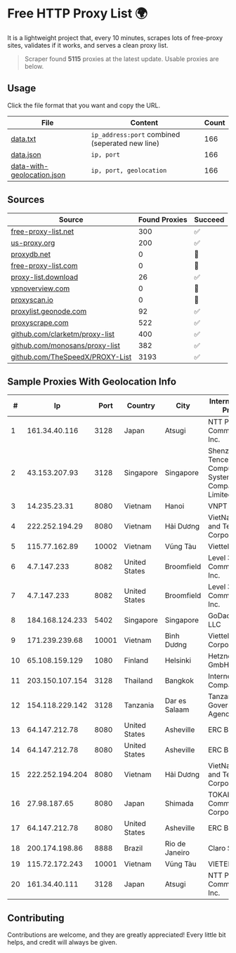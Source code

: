 
# Free HTTP Proxy List 🌍

It is a lightweight project that, every 10 minutes, scrapes lots of free-proxy sites, validates if it works, and serves a clean proxy list.


> Scraper found **5115** proxies at the latest update. Usable proxies are below.

## Usage

Click the file format that you want and copy the URL.


|File|Content|Count|
|----|-------|-----|
|[data.txt](https://raw.githubusercontent.com/themiralay/Proxy-List-World/master/data.txt)|`ip_address:port` combined (seperated new line)|166|
|[data.json](https://raw.githubusercontent.com/themiralay/Proxy-List-World/master/data.json)|`ip, port`|166|
|[data-with-geolocation.json](https://raw.githubusercontent.com/themiralay/Proxy-List-World/master/data-with-geolocation.json)|`ip, port, geolocation`|166|

## Sources

|Source|Found Proxies|Succeed|
|------|-------------|-------|
|[free-proxy-list.net](https://free-proxy-list.net)|300|✅|
|[us-proxy.org](https://www.us-proxy.org)|200|✅|
|[proxydb.net](http://proxydb.net)|0|🚫|
|[free-proxy-list.com](https://free-proxy-list.com/?page=&port=&type%5B%5D=http&type%5B%5D=https&up_time=0&search=Search)|0|🚫|
|[proxy-list.download](https://www.proxy-list.download/HTTP)|26|✅|
|[vpnoverview.com](https://vpnoverview.com/privacy/anonymous-browsing/free-proxy-servers)|0|🚫|
|[proxyscan.io](https://www.proxyscan.io)|0|🚫|
|[proxylist.geonode.com](https://proxylist.geonode.com/api/proxy-list?limit=300&page=1&sort_by=lastChecked&sort_type=desc&protocols=http,https)|92|✅|
|[proxyscrape.com](https://api.proxyscrape.com/v2/?request=displayproxies&protocol=http&timeout=10000&country=all&ssl=all&anonymity=all)|522|✅|
|[github.com/clarketm/proxy-list](https://raw.githubusercontent.com/clarketm/proxy-list/master/proxy-list-raw.txt)|400|✅|
|[github.com/monosans/proxy-list](https://raw.githubusercontent.com/monosans/proxy-list/main/proxies/http.txt)|382|✅|
|[github.com/TheSpeedX/PROXY-List](https://raw.githubusercontent.com/TheSpeedX/PROXY-List/master/http.txt)|3193|✅|


## Sample Proxies With Geolocation Info

|#|Ip|Port|Country|City|Internet Service Provider|
|-|--|----|-------|----|-------------------------|
|1|161.34.40.116|3128|Japan|Atsugi|NTT PC Communications, Inc.|
|2|43.153.207.93|3128|Singapore|Singapore|Shenzhen Tencent Computer Systems Company Limited|
|3|14.235.23.31|8080|Vietnam|Hanoi|VNPT|
|4|222.252.194.29|8080|Vietnam|Hải Dương|VietNam Post and Telecom Corporation|
|5|115.77.162.89|10002|Vietnam|Vũng Tàu|Viettel Group|
|6|4.7.147.233|8082|United States|Broomfield|Level 3 Communications, Inc.|
|7|4.7.147.233|8082|United States|Broomfield|Level 3 Communications, Inc.|
|8|184.168.124.233|5402|Singapore|Singapore|GoDaddy.com, LLC|
|9|171.239.239.68|10001|Vietnam|Bình Dương|Viettel Corporation|
|10|65.108.159.129|1080|Finland|Helsinki|Hetzner Online GmbH|
|11|203.150.107.154|3128|Thailand|Bangkok|Internet Thailand Company Ltd|
|12|154.118.229.142|3128|Tanzania|Dar es Salaam|Tanzania e-Government Agency|
|13|64.147.212.78|8080|United States|Asheville|ERC Broadband|
|14|64.147.212.78|8080|United States|Asheville|ERC Broadband|
|15|222.252.194.204|8080|Vietnam|Hải Dương|VietNam Post and Telecom Corporation|
|16|27.98.187.65|8080|Japan|Shimada|TOKAI Communications Corporation|
|17|64.147.212.78|8080|United States|Asheville|ERC Broadband|
|18|200.174.198.86|8888|Brazil|Rio de Janeiro|Claro S.A|
|19|115.72.172.243|10001|Vietnam|Vũng Tàu|VIETELmetro|
|20|161.34.40.111|3128|Japan|Atsugi|NTT PC Communications, Inc.|



## Contributing

Contributions are welcome, and they are greatly appreciated! Every
little bit helps, and credit will always be given.

